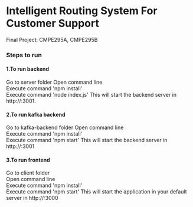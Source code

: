 # Intelligent Routing System For Customer Support
Final Project: CMPE295A, CMPE295B


### Steps to run

#### 1.To run backend
Go to server folder
Open command line <br />
Execute command 'npm install' <br />
Execute command 'node index.js' This will start the backend server in http://:3001.

#### 2.To run kafka backend
Go to kafka-backend folder
Open command line <br />
Execute command 'npm install' <br />
Execute command 'npm start' This will start the backend server in http://:3001

#### 3.To run frontend
Go to client folder <br />
Open command line <br />
Execute command 'npm install' <br />
Execute command 'npm start' This will start the application in your default server in http://:3000
